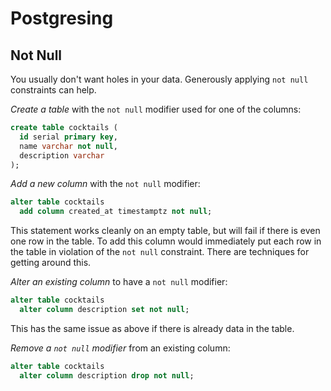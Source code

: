 # Postgresing

## Not Null

You usually don't want holes in your data. Generously applying `not null`
constraints can help.

*Create a table* with the `not null` modifier used for one of the columns:

```sql
create table cocktails (
  id serial primary key,
  name varchar not null,
  description varchar
);
```

*Add a new column* with the `not null` modifier:

```sql
alter table cocktails
  add column created_at timestamptz not null;
```

This statement works cleanly on an empty table, but will fail if there is
even one row in the table. To add this column would immediately put each row
in the table in violation of the `not null` constraint. There are techniques
for getting around this.

*Alter an existing column* to have a `not null` modifier:

```sql
alter table cocktails
  alter column description set not null;
```

This has the same issue as above if there is already data in the table.

*Remove a `not null` modifier* from an existing column:

```sql
alter table cocktails
  alter column description drop not null;
```
